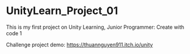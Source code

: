 # UnityLearn_Project_01
This is my first project on Unity Learning, Junior Programmer: Create with code 1 

Challenge project demo: https://thuannguyen911.itch.io/unity
